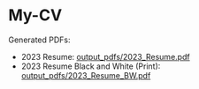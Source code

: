 # My-CV


Generated PDFs:
- 2023 Resume: [output_pdfs/2023_Resume.pdf](https://raw.githubusercontent.com/umer936/My-Resume-CV/master/output_pdfs/2023_Resume.pdf)
- 2023 Resume Black and White (Print): [output_pdfs/2023_Resume_BW.pdf](https://raw.githubusercontent.com/umer936/My-Resume-CV/master/output_pdfs/2023_Resume_BW.pdf)
<!-- - Full CV (old) (Specific parts go into Resume): [output_pdfs/cv.pdf](https://raw.githubusercontent.com/umer936/My-Resume-CV/master/output_pdfs/cv.pdf)
- Full CV (old) Black and White: [output_pdfs/cv_BW.pdf](https://raw.githubusercontent.com/umer936/My-Resume-CV/master/output_pdfs/cv_BW.pdf)
- References: [output_pdfs/references.pdf](https://raw.githubusercontent.com/umer936/My-Resume-CV/master/output_pdfs/references.pdf) -->
